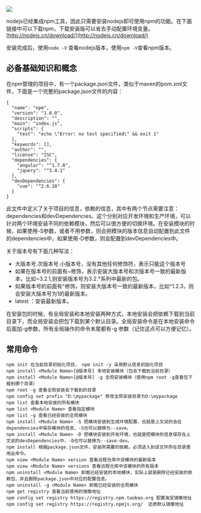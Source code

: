 ![](https://img.hacpai.com/bing/20190322.jpg?imageView2/1/w/960/h/540/interlace/1/q/100)

nodejs已经集成npm工具，因此只需要安装nodejs即可使用npm的功能。在下面链接中可以下载npm，下载安装版可以省去手动配置环境变量。
[http://nodejs.cn/download/](http://nodejs.cn/download/)

安装完成后，使用`node -V` 查看nodejs版本，使用`npm -V`查看npm版本。

## 必备基础知识和概念

在npm管理的项目中，有一个package.json文件，类似于maven的pom.xml文件，下面是一个完整的package.json文件的内容：
```
{
  "name": "npm",
  "version": "1.0.0",
  "description": "",
  "main": "index.js",
  "scripts": {
    "test": "echo \"Error: no test specified\" && exit 1"
  },
  "keywords": [],
  "author": "",
  "license": "ISC",
  "dependencies": {
    "angular": "^1.7.8",
    "jquery": "^3.4.1"
  },
  "devDependencies": {
    "vue": "^2.6.10"
  }
}
```

此文件中定义了关于项目的信息，依赖的信息，其中有两个节点需要注意：dependencies和devDependencies。这个分别对应开发环境和生产环境，可以针对两个环境安装不同的依赖模块，然后可以很方便的切换环境。在安装模块的时候，如果使用-S参数，或者不用参数，则会把模块的版本信息自动配置到此文件的dependencies中，如果使用-D参数，则会配置到devDependencies中。

关于版本号有下面几种写法：

* 大版本号.次版本号.小版本号，没有其他任何修饰符，表示只能这个版本号
* 如果在版本号的前面有~修饰，表示安装大版本号和次版本号一致的最新版本，比如\~3.2.1,则安装版本号为3.2.*系列中最新的包。
* 如果版本号的前面有\^修饰，则安装大版本号一致的最新版本，比如^1.2.3，则会安装大版本号为1的最新版本。
* latest ：安装最新版本。

在安装包的时候，有全局安装和本地安装两种方式，本地安装会把依赖下载到当前目录下，而全局安装会把包下载到某个默认目录。全局安装命令是在本地安装命令后面加-g参数，所有全局操作的命令末尾都有-g 参数（记住这点可以方便记忆）。


## 常用命令

```
npm init 在当前目录初始化项目， npm init -y 采用默认信息初始化项目  
npm install <Module Name>[@版本号] 本地安装模块（包会下载到当前目录）
npm install <Module Name>[@版本号] -g 全局安装模块（使用npm root -g查看包下载到哪个目录）
npm root -g 查看全局安装会下载到的目录
npm config set prefix "D:\mypackage" 修改全局安装目录为D:\mypackage
npm list 查看本地安装的所有模块
npm list <Module Name> 查看指定模块
npm list -g 查看已经安装的全局模块
npm install <Module Name> -S 把模块安装到生成环境配置，也就是上文说的会在dependencies中保存模块的信息，-S也可以替换为--save。
npm install <Module Name> -D 把模块安装到开发环境，也就是把模块的信息保存在上文说的devDependencies中，-D也可以替换为--save-dev。
npm install 根据package.json文件，安装所需要的依赖。必须进入到该文件所在目录使用此命令。
npm view <Module Name> version 查看远程仓库中该模块的最新版本
npm view <Module Name> versions 查看远程仓库中该模块的所有版本
npm uninstall <Module Name> 卸载已经安装的本地模块，实际上就是删除已经安装的依赖包，并且删除package.json中对应的配置信息。
npm uninstall -g <Module Name> 卸载已经安装的全局模块
npm get registry 查看当前使用的镜像地址
npm config set registry https://registry.npm.taobao.org 配置淘宝镜像地址
npm config set registry https://registry.npmjs.org/  还原默认镜像地址

```
